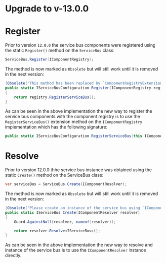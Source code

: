 # Upgrade to v-13.0.0 #

# Register 

Prior to version `12.0.0` the service bus components were registered using the static `Register()` method on the `ServiceBus` class:

```c#
ServiceBus.Register(IComponentRegistry);
```

The method is now marked as `Obsolete` but will still work until it is removed in the next version:

```c#
[Obsolete("This method has been replaced by `ComponentRegistryExtensions.RegisterServiceBus()`.", false)]
public static IServiceBusConfiguration Register(IComponentRegistry registry)
{
    return registry.RegisterServiceBus();
}
```

As can be seen in the above implementation the new way to register the service bus components with the component registry is to use the `RegisterServiceBus()` extension method on the `IComponentRegistry` implementation which has the following signature:

```c#
public static IServiceBusConfiguration RegisterServiceBus(this IComponentRegistry registry, IServiceBusConfiguration configuration = null)
```

# Resolve 

Prior to version 12.0.0 thhe service bus instance was obtained using the static `Create()` method on the ServiceBus class:

```c#
var serviceBus = ServiceBus.Create(IComponentResolver);
```

The method is now marked as `Obsolete` but will still work until it is removed in the next version:

```c#
[Obsolete("Please create an instance of the service bus using `IComponentResolver.Resolve<IServiceBus>()`.")]
public static IServiceBus Create(IComponentResolver resolver)
{
    Guard.AgainstNull(resolver, nameof(resolver));

    return resolver.Resolve<IServiceBus>();
}
```

As can be seen in the above implementation the new way to resolve and instance of the service bus is to use the `IComponentResolver` instance directly.